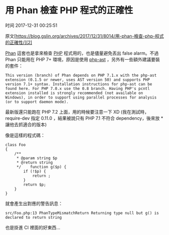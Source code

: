 # 用 Phan 檢查 PHP 程式的正確性

 时间 2017-12-31 00:25:51  

原文[https://blog.gslin.org/archives/2017/12/31/8014/用-phan-檢查-php-程式的正確性/][2]


[Phan][4] 這套也是拿來檢查 [PHP][5] 程式用的，也是儘量避免丟出 false alarm。不過 Phan 只能用在 PHP 7+ 環境，原因是使用 [php-ast][6] ，另外有一些額外建議要裝的套件： 

    This version (branch) of Phan depends on PHP 7.1.x with the php-ast extension (0.1.5 or newer, uses AST version 50) and supports PHP version 7.1+ syntax. Installation instructions for php-ast can be found here. For PHP 7.0.x use the 0.8 branch. Having PHP's pcntl extension installed is strongly recommended (not available on Windows), in order to support using parallel processes for analysis (or to support daemon mode).
    

最新版還只能跑在 PHP 7.2 上面，用的時候要注意一下 XD (我在測試時， require-dev 指定 0.11.0 ，結果被說只有 PHP 7.1 不符合 dependency，後來放 * 讓他去抓適合的版本) 

像是這樣的程式碼：

    class Foo
    {
        /**
         * @param string $p
         * @return string
         */    function g($p) {
            if (!$p) {
                return ;
            }
            return $p;
        }
    }

就會產生出對應的警告訊息：

    src/Foo.php:13 PhanTypeMismatchReturn Returning type null but g() is declared to return string
    

也是掛進 CI 裡面的好東西...

[2]: https://blog.gslin.org/archives/2017/12/31/8014/用-phan-檢查-php-程式的正確性/
[4]: https://github.com/phan/phan
[5]: https://secure.php.net/
[6]: https://github.com/nikic/php-ast
